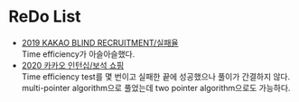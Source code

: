 # ReDo List
- [2019 KAKAO BLIND RECRUITMENT/실패율](https://programmers.co.kr/learn/courses/30/lessons/42889?language=python3)  
Time efficiency가 아슬아슬했다.
- [2020 카카오 인턴십/보석 쇼핑](https://programmers.co.kr/learn/courses/30/lessons/67258)  
Time efficiency test를 몇 번이고 실패한 끝에 성공했으나 풀이가 간결하지 않다. multi-pointer algorithm으로 풀었는데 two pointer algorithm으로도 가능하다.
